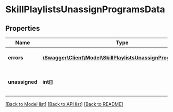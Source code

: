 # SkillPlaylistsUnassignProgramsData

## Properties
Name | Type | Description | Notes
------------ | ------------- | ------------- | -------------
**errors** | [**\Swagger\Client\Model\SkillPlaylistsUnassignProgramsErrors[]**](SkillPlaylistsUnassignProgramsErrors.md) | Errors during process | 
**unassigned** | **int[]** | List with successfully unassigned items | 

[[Back to Model list]](../README.md#documentation-for-models) [[Back to API list]](../README.md#documentation-for-api-endpoints) [[Back to README]](../README.md)



